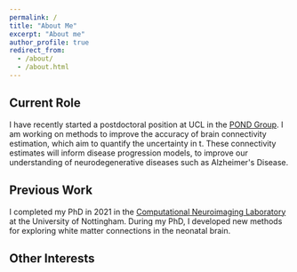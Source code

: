 ```yaml
---
permalink: /
title: "About Me"
excerpt: "About me"
author_profile: true
redirect_from: 
  - /about/
  - /about.html
---
```


## Current Role
I have recently started a postdoctoral position at UCL in the [POND Group](https://ucl-pond.github.io/). I am working on methods to improve the accuracy of brain connectivity estimation, which aim to quantify the uncertainty in t. These connectivity estimates will inform disease progression models, to improve our understanding of neurodegenerative diseases such as Alzheimer's Disease.

## Previous Work

I completed my PhD in 2021 in the [Computational Neuroimaging Laboratory](https://spmic-uon.github.io/conilab/) at the University of Nottingham. During my PhD, I developed new methods for exploring white matter connections in the neonatal brain. 

## Other Interests




